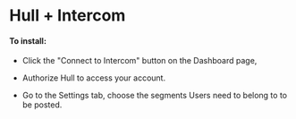 # Hull + Intercom

####  To install:

- Click the "Connect to Intercom" button on the Dashboard page,

- Authorize Hull to access your account.

- Go to the Settings tab, choose the segments Users need to belong to to be posted.
